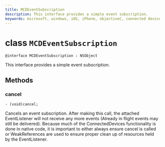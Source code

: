 ```yaml
---
title: MCDEventSubscription
description: This interface provides a simple event subscription.
keywords: microsoft, windows, iOS, iPhone, objectiveC, connected devices, Project Rome
---
```


# class `MCDEventSubscription` 

```
@interface MCDEventSubscription : NSObject
```  
This interface provides a simple event subscription.

## Methods

### cancel
`- (void)cancel;`

Cancels an event subscription. After making this call, the attached EventListener will
not receive any more events (Already in flight events may still be delivered).
Because much of the ConnectedDevices functionality is done in native code, it is important
to either always ensure cancel is called or WeakReferences are used to ensure proper clean up
of resources held by the EventListener.